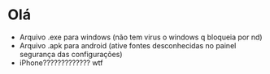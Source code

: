 # Olá

<p>
  <ul>
    <li>Arquivo .exe para windows (não tem virus o windows q bloqueia por nd)</li>
    <li>Arquivo .apk para android (ative fontes desconhecidas no painel segurança das configurações)</li>
    <li>iPhone????????????? wtf</li>
  </ul>
</p>
